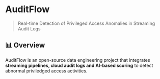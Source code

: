 # AuditFlow
> Real-time Detection of Privileged Access Anomalies in Streaming Audit Logs

## 📊 Overview

AuditFlow is an open-source data engineering project that integrates **streaming pipelines, cloud audit logs and AI-based scoring** to detect abnormal priviledged access activities.
